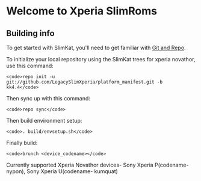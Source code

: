 Welcome to Xperia SlimRoms
==========================


Building info
---------------

To get started with SlimKat, you'll need to get familiar with
[Git and Repo](http://source.android.com/download/using-repo).


To initialize your local repository using the SlimKat trees for xperia novathor, use this command:


	<code>repo init -u git://github.com/LegacySlimXperia/platform_manifest.git -b kk4.4</code>


Then sync up with this command:

	<code>repo sync</code>
	

Then build environment setup:

	<code>. build/envsetup.sh</code>
	
Finally build:

	<code>brunch <device_codename></code>

Currently supported Xperia Novathor devices- Sony Xperia P(codename- nypon), Sony Xperia U(codename- kumquat)
